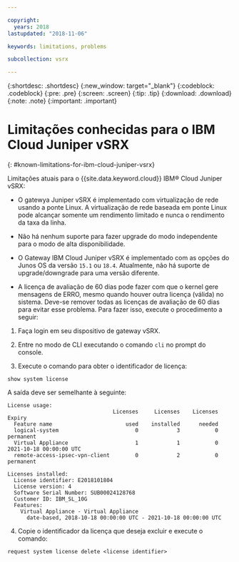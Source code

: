 ```yaml
---

copyright:
  years: 2018
lastupdated: "2018-11-06"

keywords: limitations, problems

subcollection: vsrx

---
```


{:shortdesc: .shortdesc}
{:new_window: target="_blank"}
{:codeblock: .codeblock}
{:pre: .pre}
{:screen: .screen}
{:tip: .tip}
{:download: .download}
{:note: .note}
{:important: .important}

# Limitações conhecidas para o IBM Cloud Juniper vSRX
{: #known-limitations-for-ibm-cloud-juniper-vsrx}

Limitações atuais para o {{site.data.keyword.cloud}} IBM® Cloud Juniper vSRX:

* O gatewya Juniper vSRX é implementado com virtualização de rede usando a ponte Linux. A virtualização de rede baseada em ponte Linux pode alcançar somente um rendimento limitado e nunca o rendimento da taxa da linha.

* Não há nenhum suporte para fazer upgrade do modo independente para o modo de alta disponibilidade.

* O Gateway IBM Cloud Juniper vSRX é implementado com as opções do Junos OS da versão `15.1` ou `18.4`. Atualmente, não há suporte de upgrade/downgrade para uma versão diferente.

* A licença de avaliação de 60 dias pode fazer com que o kernel gere mensagens de ERRO, mesmo quando houver outra licença (válida) no sistema. Deve-se remover todas as licenças de avaliação de 60 dias para evitar esse problema. Para fazer isso, execute o procedimento a seguir:

1. Faça login em seu dispositivo de gateway vSRX.

2. Entre no modo de CLI executando o comando `cli` no prompt do console.

3. Execute o comando para obter o identificador de licença:

```
show system license
```
A saída deve ser semelhante à seguinte:

```
License usage:
                                 Licenses     Licenses    Licenses    Expiry
  Feature name                       used    installed      needed
  logical-system                        0            3           0    permanent
  Virtual Appliance                     1            1           0    2021-10-18 00:00:00 UTC
  remote-access-ipsec-vpn-client        0            2           0    permanent

Licenses installed:
  License identifier: E2018101804
  License version: 4
  Software Serial Number: SUB00024128768
  Customer ID: IBM_SL_10G
  Features:
    Virtual Appliance - Virtual Appliance
      date-based, 2018-10-18 00:00:00 UTC - 2021-10-18 00:00:00 UTC
```

4. Copie o identificador da licença que deseja excluir e execute o comando:

```
request system license delete <license identifier>
```
